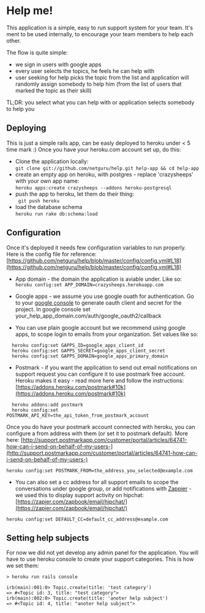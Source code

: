 # Help me!

This application is a simple, easy to run support system for your team. It's ment to be used internally, to encourage your team members to help each other. 

The flow is quite simple: 
* we sign in users with google apps
* every user selects the topics, he feels he can help with
* user seeking for help picks the topic from the list and application will randomly assign somebody to help him (from the list of users that marked the topic as their skill)   

TL;DR: you select what you can help with or application selects somebody to help you

## Deploying
This is just a simple rails app, can be easly deployed to heroku under < 5 time mark :) 
Once you have your heroku.com account set up, do this: 

* Clone the application locally:   
```git clone git://github.com/netguru/help.git help-app && cd help-app```
* create an empty app on heroku, with postgres - replace 'crazysheeps' with your own app name:  
```heroku apps:create crazysheeps --addons heroku-postgresql``` 
* push the app to heroku, let them do their thing:    
``` git push heroku``` 
* load the database schema     
```heroku run rake db:schema:load```

## Configuration 

Once it's deployed it needs few configuration variables to run properly. Here is the config file for reference: [https://github.com/netguru/help/blob/master/config/config.yml#L18](https://github.com/netguru/help/blob/master/config/config.yml#L18)

* App domain - the domain the application is aviable under. Like so: 
```heroku config:set APP_DOMAIN=crazysheeps.herokuapp.com```

* Google apps - we assume you use google ouath for authentication. Go to your [google console](https://cloud.google.com/console/project) to generate oauth client and secret for the project. In google console set your_help_app_domain.com/auth/google_oauth2/callback

* You can use plain google account but we recommend using google apps, to scope login to emails from your organization. Set values like so: 

```
  heroku config:set GAPPS_ID=google_apps_client_id
  heroku config:set GAPPS_SECRET=google_apps_client_secret
  heroku config:set GAPPS_DOMAIN=google_apps_primary_domain
```

* Postmark - if you want the application to send out email notifications on support request you can configure it to use postmark free account. Heroku makes it easy - read more here and follow the instructions: [https://addons.heroku.com/postmark#10k](https://addons.heroku.com/postmark#10k)

```
  heroku addons:add postmark
  heroku config:set POSTMARK_API_KEY=the_api_token_from_postmark_account
```

Once you do have your postmark account connected with heroku, you can configure a from address with them (or set it to postmark default). More here: [http://support.postmarkapp.com/customer/portal/articles/64741-how-can-i-send-on-behalf-of-my-users-](http://support.postmarkapp.com/customer/portal/articles/64741-how-can-i-send-on-behalf-of-my-users-)

```heroku config:set POSTMARK_FROM=the_address_you_selected@example.com```    

* You can also set a cc address for all support emails to scope the conversations under google group, or add notifications with [Zappier](https://zapier.com/zapbook/email/) - we used this to display support activity on hipchat: [https://zapier.com/zapbook/email/hipchat/](https://zapier.com/zapbook/email/hipchat/)    

```heroku config:set DEFAULT_CC=default_cc_address@example.com```    

## Setting help subjects

For now we did not yet develop any admin panel for the application. You will have to use heroku console to create your support categories. This is how we set them: 
```
> heroku run rails console 

irb(main):001:0> Topic.create(title: 'test category')
=> #<Topic id: 3, title: "test category">
irb(main):002:0> Topic.create(title: 'anoter help subject')
=> #<Topic id: 4, title: "anoter help subject">
```
